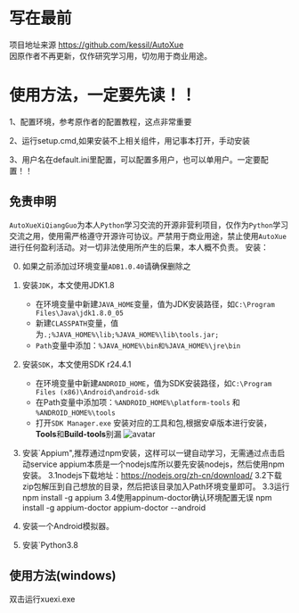 # 写在最前
项目地址来源 
https://github.com/kessil/AutoXue  
因原作者不再更新，仅作研究学习用，切勿用于商业用途。
# 使用方法，一定要先读！！
1、配置环境，参考原作者的配置教程，这点非常重要

2、运行setup.cmd,如果安装不上相关组件，用记事本打开，手动安装

3、用户名在default.ini里配置，可以配置多用户，也可以单用户。一定要配置！！



## 免责申明
`AutoXueXiQiangGuo`为本人`Python`学习交流的开源非营利项目，仅作为`Python`学习交流之用，使用需严格遵守开源许可协议。严禁用于商业用途，禁止使用`AutoXue`进行任何盈利活动。对一切非法使用所产生的后果，本人概不负责。
安装：

0. 如果之前添加过环境变量`ADB1.0.40`请确保删除之

1. 安装`JDK`，本文使用JDK1.8
    + 在环境变量中新建`JAVA_HOME`变量，值为JDK安装路径，如`C:\Program Files\Java\jdk1.8.0_05`
    + 新建`CLASSPATH`变量，值为`.;%JAVA_HOME%\lib;%JAVA_HOME%\lib\tools.jar;`
    + `Path`变量中添加：`%JAVA_HOME%\bin和%JAVA_HOME%\jre\bin`
    
2. 安装`SDK`，本文使用SDK r24.4.1
    + 在环境变量中新建`ANDROID_HOME`，值为SDK安装路径，如`C:\Program Files (x86)\Android\android-sdk`
    + 在Path变量中添加项：`%ANDROID_HOME%\platform-tools` 和 `%ANDROID_HOME%\tools`
    + 打开`SDK Manager.exe` 安装对应的工具和包,根据安卓版本进行安装，**Tools**和**Build-tools**别漏
    ![avatar](https://github.com/kessil/AutoXue/raw/dev/image-20200601204634969.png)
    
3. 安装`Appium",推荐通过npm安装，这样可以一键自动学习，无需通过点击启动service
     appium本质是一个nodejs库所以要先安装nodejs，然后使用npm安装。
    3.1nodejs下载地址：https://nodejs.org/zh-cn/download/
    3.2下载zip包解压到自己想放的目录，然后把该目录加入Path环境变量即可。
    3.3运行 npm install -g appium
    3.4使用appinum-doctor确认环境配置无误
        npm install -g appium-doctor
        appium-doctor --android
        
4. 安装一个Android模拟器。

5. 安装`Python3.8

## 使用方法(windows)
双击运行xuexi.exe

